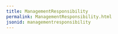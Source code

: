 ```yaml
---
title: ManagementResponsibility
permalink: ManagementResponsibility.html
jsonid: managementresponsibility
---
```

